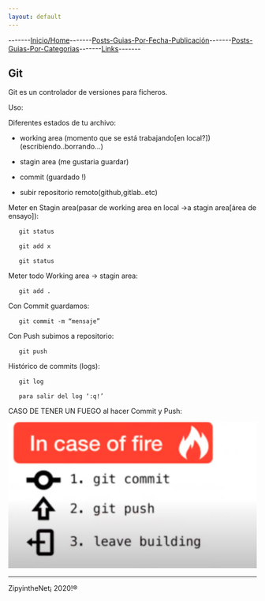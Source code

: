 ```yaml
---
layout: default
---
```

-------[Inicio/Home](./../index.html)-------[Posts-Guias-Por-Fecha-Publicación](./../posts.html)-------[Posts-Guias-Por-Categorias](./../categorias.html)-------[Links](./../links.html)-------

## Git

Git es un controlador de versiones para ficheros.

Uso:

Diferentes estados de tu archivo:

*   working area (momento que se está trabajando[en local?]) (escribiendo..borrando...)

*   stagin area (me gustaria guardar)
	
*   commit (guardado !)
	
*   subir repositorio remoto(github,gitlab..etc)

Meter en Stagin area(pasar de working area en local ->a stagin area[área de ensayo]):
```
   git status 
```
```
   git add x
```
```
   git status
```

Meter todo Working area -> stagin area:
```
   git add .
```

Con Commit guardamos:
```
   git commit -m “mensaje”
```

Con Push subimos a repositorio:
```
   git push
```

Histórico de commits (logs):
```
   git log
```
```
   para salir del log ‘:q!’
```

CASO DE TENER UN FUEGO al hacer Commit y Push:

![foto1git](./../images/git/01.png)

-----------------------------------------------------------------------------

ZipyintheNet¡ 2020!®